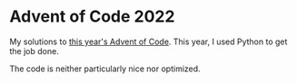 # Advent of Code 2022

My solutions to [this year's Advent of Code](https://adventofcode.com/2022).
This year, I used Python to get the job done.

The code is neither particularly nice nor optimized.
